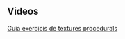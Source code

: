 ## Videos

[Guia exercicis de textures procedurals](https://sites.google.com/upc.edu/grafics-fib/laboratori?authuser=1#h.r472u31xjkl7)
